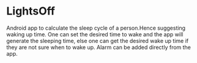 # LightsOff

Android app to calculate the sleep cycle of a person.Hence suggesting waking up time.
One can set the desired time to wake and the app will generate the sleeping time, else one can get the desired wake up time if they are not sure when to wake up.
Alarm can be added directly from the app.
